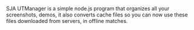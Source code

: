 SJA UTManager is a simple node.js program that organizes all your screenshots, demos, it also converts cache files so you can now use these files downloaded from servers, in offline matches.
